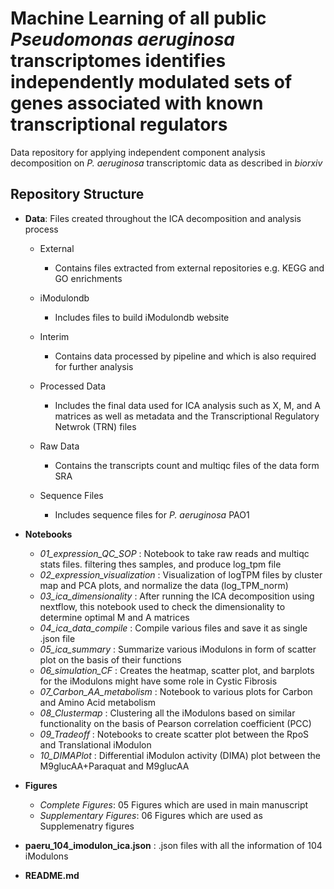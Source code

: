 # Machine Learning of all public <i>Pseudomonas aeruginosa</i> transcriptomes identifies independently modulated sets of genes associated with known transcriptional regulators

Data repository for applying independent component analysis decomposition on <i>P. aeruginosa</i> transcriptomic data as described in <i>biorxiv</i> 


## Repository Structure

* <b>Data</b>: Files created throughout the ICA decomposition and analysis process
  * External
     * Contains files extracted from external repositories e.g. KEGG and GO enrichments


  * iModulondb
    * Includes files to build iModulondb website

  * Interim
      * Contains data processed by pipeline and which is also required for further analysis

  * Processed Data
      * Includes the final data used for ICA analysis such as X, M, and A matrices as well as metadata and the Transcriptional Regulatory Netwrok (TRN) files

  * Raw Data
      * Contains the transcripts count and multiqc files of the data form SRA 
  
  * Sequence Files
      * Includes sequence files for <i> P. aeruginosa</i> PAO1


* <b>Notebooks</b>
  * <i>01_expression_QC_SOP</i> : Notebook to take raw reads and multiqc stats files. filtering thes samples, and produce log_tpm file
  * <i>02_expression_visualization</i> : Visualization of logTPM files by cluster map and PCA plots, and normalize the data (log_TPM_norm) 
  * <i>03_ica_dimensionality</i> : After running the ICA decomposition using nextflow, this notebook used to check the dimensionality to determine optimal M and A matrices
  * <i>04_ica_data_compile</i> : Compile various files and save it as single .json file
  * <i>05_ica_summary</i> : Summarize various iModulons in form of scatter plot on the basis of their functions
  * <i>06_simulation_CF</i> : Creates the heatmap, scatter plot, and barplots for the iModulons might have some role in Cystic Fibrosis 
  * <i>07_Carbon_AA_metabolism</i> : Notebook to various plots for Carbon and Amino Acid metabolism
  * <i>08_Clustermap</i> : Clustering all the iModulons based on similar functionality on the basis of Pearson correlation coefficient (PCC)
  * <i>09_Tradeoff</i> : Notebooks to create scatter plot between the RpoS and Translational iModulon 
  * <i>10_DIMAPlot</i> : Differential iModulon activity (DIMA) plot between the M9glucAA+Paraquat and M9glucAA      

* <b>Figures</b>
  * <i>Complete Figures</i>: 05 Figures which are used in main manuscript
  * <i>Supplementary Figures</i>: 06 Figures which are used as Supplemenatry figures

* <b>paeru_104_imodulon_ica.json</b> : .json files with all the information of 104 iModulons
* <b>README.md</b>




